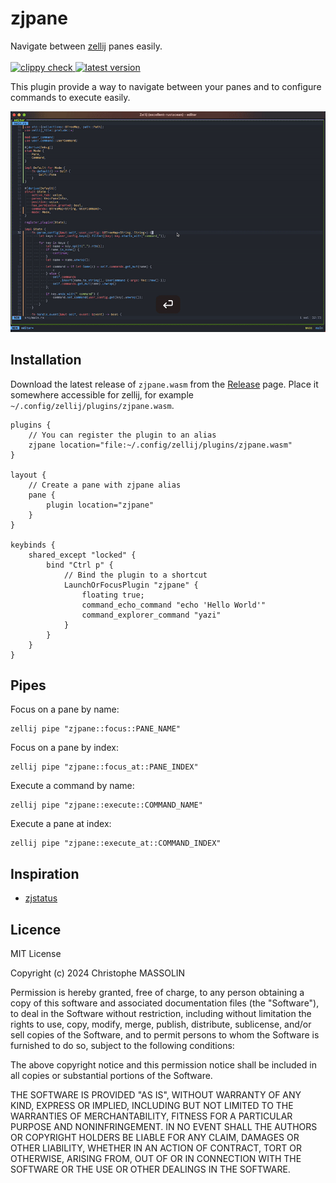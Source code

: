 # zjpane

<p>
  Navigate between <a href="https://zellij.dev/" target="__blank">zellij</a> panes easily.
  <br><br>
  <a href="https://github.com/furiouzz/zjpane/actions/workflows/lint.yml">
    <img alt="clippy check" src="https://github.com/furiouzz/zjpane/actions/workflows/lint.yml/badge.svg" />
  </a>
  <a href="https://github.com/furiouzz/zjpane/releases">
    <img alt="latest version" src="https://img.shields.io/github/v/tag/furiouzz/zjpane.svg?sort=semver" />
  </a>
</p>

This plugin provide a way to navigate between your panes and to configure commands to execute easily.

![Video of zjpane](./assets/capture.gif)

## Installation

Download the latest release of `zjpane.wasm` from the [Release](https://github.com/FuriouZz/zjpane/releases) page. 
Place it somewhere accessible for zellij, for example `~/.config/zellij/plugins/zjpane.wasm`.

```kdl
plugins {
    // You can register the plugin to an alias
    zjpane location="file:~/.config/zellij/plugins/zjpane.wasm"
}

layout {
    // Create a pane with zjpane alias
    pane {
        plugin location="zjpane"
    }
}

keybinds {
    shared_except "locked" {
        bind "Ctrl p" {
            // Bind the plugin to a shortcut
            LaunchOrFocusPlugin "zjpane" {
                floating true; 
                command_echo_command "echo 'Hello World'"
                command_explorer_command "yazi"
            }
        }
    }
}
```

## Pipes

Focus on a pane by name:

```
zellij pipe "zjpane::focus::PANE_NAME"
```

Focus on a pane by index:

```
zellij pipe "zjpane::focus_at::PANE_INDEX"
```

Execute a command by name:

```
zellij pipe "zjpane::execute::COMMAND_NAME"
```

Execute a pane at index:

```
zellij pipe "zjpane::execute_at::COMMAND_INDEX"
```

## Inspiration

* [zjstatus](https://github.com/dj95/zjstatus)

## Licence

MIT License

Copyright (c) 2024 Christophe MASSOLIN

Permission is hereby granted, free of charge, to any person obtaining a copy
of this software and associated documentation files (the "Software"), to deal
in the Software without restriction, including without limitation the rights
to use, copy, modify, merge, publish, distribute, sublicense, and/or sell
copies of the Software, and to permit persons to whom the Software is
furnished to do so, subject to the following conditions:

The above copyright notice and this permission notice shall be included in all
copies or substantial portions of the Software.

THE SOFTWARE IS PROVIDED "AS IS", WITHOUT WARRANTY OF ANY KIND, EXPRESS OR
IMPLIED, INCLUDING BUT NOT LIMITED TO THE WARRANTIES OF MERCHANTABILITY,
FITNESS FOR A PARTICULAR PURPOSE AND NONINFRINGEMENT. IN NO EVENT SHALL THE
AUTHORS OR COPYRIGHT HOLDERS BE LIABLE FOR ANY CLAIM, DAMAGES OR OTHER
LIABILITY, WHETHER IN AN ACTION OF CONTRACT, TORT OR OTHERWISE, ARISING FROM,
OUT OF OR IN CONNECTION WITH THE SOFTWARE OR THE USE OR OTHER DEALINGS IN THE
SOFTWARE.
